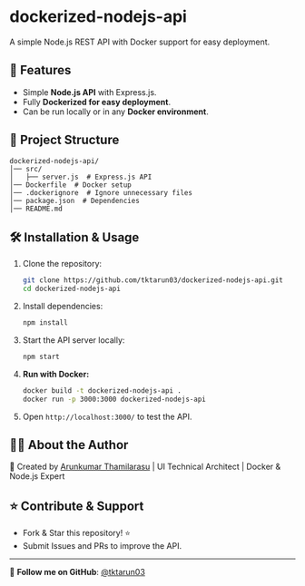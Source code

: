 # dockerized-nodejs-api

A simple Node.js REST API with Docker support for easy deployment.

## 🚀 Features
- Simple **Node.js API** with Express.js.
- Fully **Dockerized for easy deployment**.
- Can be run locally or in any **Docker environment**.

## 📂 Project Structure
```
dockerized-nodejs-api/
│── src/
│   ├── server.js  # Express.js API
│── Dockerfile  # Docker setup
│── .dockerignore  # Ignore unnecessary files
│── package.json  # Dependencies
│── README.md
```

## 🛠 Installation & Usage

1. Clone the repository:
   ```bash
   git clone https://github.com/tktarun03/dockerized-nodejs-api.git
   cd dockerized-nodejs-api
   ```

2. Install dependencies:
   ```bash
   npm install
   ```

3. Start the API server locally:
   ```bash
   npm start
   ```

4. **Run with Docker:**
   ```bash
   docker build -t dockerized-nodejs-api .
   docker run -p 3000:3000 dockerized-nodejs-api
   ```

5. Open `http://localhost:3000/` to test the API.

## 👨‍💻 About the Author

🚀 Created by [Arunkumar Thamilarasu](https://github.com/tktarun03) | UI Technical Architect | Docker & Node.js Expert

## ⭐ Contribute & Support
- Fork & Star this repository! ⭐
- Submit Issues and PRs to improve the API.

---
🎯 **Follow me on GitHub**: [@tktarun03](https://github.com/tktarun03)
